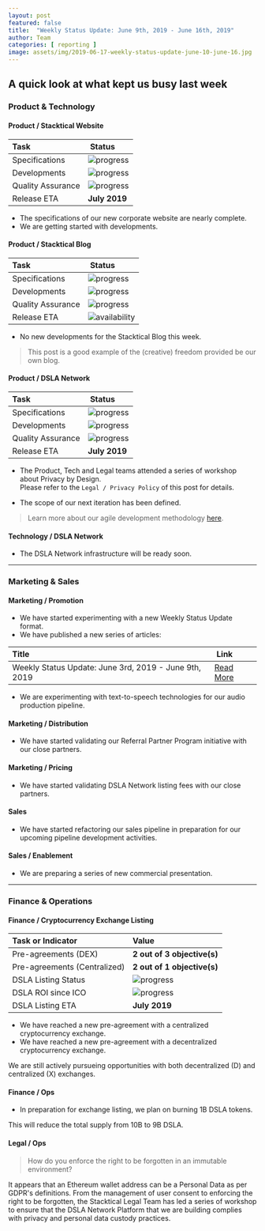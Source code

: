 ```yaml
---
layout: post
featured: false
title:  "Weekly Status Update: June 9th, 2019 - June 16th, 2019"
author: Team
categories: [ reporting ]
image: assets/img/2019-06-17-weekly-status-update-june-10-june-16.jpg
---
```


## A quick look at what kept us busy last week

### <i class="fas fa-file-code"></i> Product & Technology

#### Product / Stacktical Website

| Task        | Status           |
| :------------- | :-------------|
| Specifications | ![progress](http://progressed.io/bar/80?title=progress "progress") |
| Developments | ![progress](http://progressed.io/bar/10?title=progress "progress") |
| Quality Assurance | ![progress](http://progressed.io/bar/10?title=progress "progress") |
| Release ETA | **July 2019** |  

* The specifications of our new corporate website are nearly complete.
* We are getting started with developments.

#### Product / Stacktical Blog

| Task        | Status           |
| :------------- | :-------------|
| Specifications | ![progress](http://progressed.io/bar/100?title=progress "progress") |
| Developments | ![progress](http://progressed.io/bar/100?title=progress "progress") |
| Quality Assurance | ![progress](http://progressed.io/bar/100?title=progress "progress") |
| Release ETA | ![availability](http://progressed.io/bar/100?title=released "availability") |  

* No new developments for the Stacktical Blog this week.  

> This post is a good example of the (creative) freedom provided be our own blog.

#### Product / DSLA Network

| Task        | Status           |
| :------------- | :-------------|
| Specifications | ![progress](http://progressed.io/bar/80?title=progress "progress") |
| Developments | ![progress](http://progressed.io/bar/85?title=progress "progress") |
| Quality Assurance | ![progress](http://progressed.io/bar/10?title=progress "progress") |
| Release ETA | **July 2019** |  

* The Product, Tech and Legal teams attended a series of workshop about Privacy by Design.  
Please refer to the `Legal / Privacy Policy` of this post for details.
 
* The scope of our next iteration has been defined.  

> Learn more about our agile development methodology [here](https://www.agilealliance.org/glossary/scrum/#q=~(infinite~false~filters~(postType~(~'page~'post~'aa_book~'aa_event_session~'aa_experience_report~'aa_glossary~'aa_research_paper~'aa_video)~tags~(~'scrum))~searchTerm~'~sort~false~sortDirection~'asc~page~1)).

#### Technology / DSLA Network

* The DSLA Network infrastructure will be ready soon.

<hr />

### <i class="fas fa-briefcase"></i> Marketing & Sales

#### Marketing / Promotion

* We have started experimenting with a new Weekly Status Update format.
* We have published a new series of articles:

| Title        | Link           |
| :------------- | :-------------|
| Weekly Status Update: June 3rd, 2019 - June 9th, 2019 | [Read More](https://blog.stacktical.com/reporting/2019/06/10/weekly-status-update-june-3-june-9.html)   |

* We are experimenting with text-to-speech technologies for our audio production pipeline.

#### Marketing / Distribution

* We have started validating our Referral Partner Program initiative with our close partners.

#### Marketing / Pricing

* We have started validating DSLA Network listing fees with our close partners.

#### Sales

* We have started refactoring our sales pipeline in preparation for our upcoming pipeline development activities.


#### Sales / Enablement

* We are preparing a series of new commercial presentation.

<hr />

### <i class="fas fa-chart-line"></i> Finance & Operations

#### Finance / Cryptocurrency Exchange Listing

| Task or Indicator        | Value |
| :------------- | :-------------|
| Pre-agreements (DEX) | **2 out of 3 objective(s)** |
| Pre-agreements (Centralized) | **2 out of 1 objective(s)** |
| DSLA Listing Status | ![progress](http://progressed.io/bar/33?title=progress "progress") |
| DSLA ROI since ICO | ![progress](http://progressed.io/bar/1?scale=1&title=ico&suffix=X "progress") |  
| DSLA Listing ETA | **July 2019** |


* We have reached a new pre-agreement with a centralized cryptocurrency exchange.
* We have reached a new pre-agreement with a decentralized cryptocurrency exchange.

We are still actively pursueing opportunities with both decentralized (D) and centralized (X) exchanges.

#### Finance / Ops

* In preparation for exchange listing, we plan on burning 1B DSLA tokens.

This will reduce the total supply from 10B to 9B DSLA.

#### Legal / Ops

> How do you enforce the right to be forgotten in an immutable environment? 

It appears that an Ethereum wallet address can be a Personal Data as per GDPR's definitions. From the management of user consent to enforcing the right to be forgotten, the Stacktical Legal Team has led a series of workshop to ensure that the DSLA Network Platform that we are building complies with privacy and personal data custody practices.



